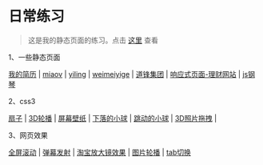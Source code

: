 # 日常练习

> 这是我的静态页面的练习。点击 [这里](https://pin84.github.io/live/) 查看

1、一些静态页面

 [我的简历](https://pin84.github.io/live/pin84)  |    [miaov](https://pin84.github.io/live/01_web/01_miaov)  |   [yiling](https://pin84.github.io/live/02_yiling)   |  [weimeiyige](https://pin84.github.io/live/03_weimeiyige)  |  [道锋集团](https://pin84.github.io/live/01_web/02_daofeng/) | [响应式页面-理财网站](https://pin84.github.io/live/01_web/03_ResponsiveWeb) | [js钢琴](https://pin84.github.io/live/01_web/04_JavaScriptDrumKit)

2、css3

[扇子](https://pin84.github.io/live/05_css3/01_folding)  |  [3D轮播](https://pin84.github.io/live/05_css3/02_showPage)  |  [屏幕壁纸](https://pin84.github.io/live/05_css3/03_wallPage)   |    [下落的小球](https://pin84.github.io/live/06_canvas/01_ball)    |  [跳动的小球](https://pin84.github.io/live/06_canvas/02_jumpBall)  | [3D照片拖拽](https://pin84.github.io/live/05_css3/05_3dPictrues)  |

3、网页效果

[全屏滚动](https://pin84.github.io/live/12_fullPage)  |  [弹幕发射](https://pin84.github.io/live/11_danmu)  |  [淘宝放大镜效果](https://pin84.github.io/live/10_magnifier)  |  [图片轮播](https://pin84.github.io/live/06_slide/01)  | [tab切换](https://pin84.github.io/live/06_slide/03)

